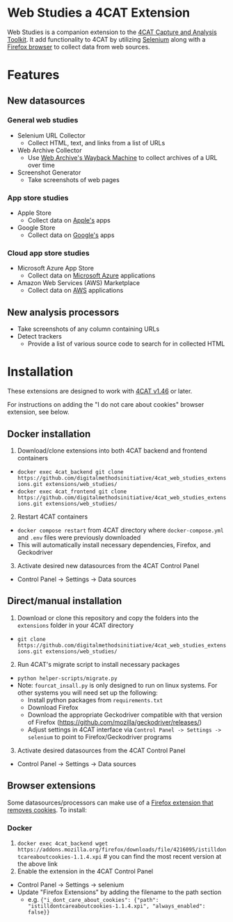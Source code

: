 # Web Studies a 4CAT Extension
Web Studies is a companion extension to the [4CAT Capture and Analysis Toolkit](https://github.com/digitalmethodsinitiative/4cat?tab=readme-ov-file#-4cat-capture-and-analysis-toolkit). It add functionality to 4CAT by utilizing [Selenium](https://www.selenium.dev/) along with a [Firefox browser](https://www.mozilla.org/en-US/firefox/) to collect data from web sources.

# Features
## New datasources
### General web studies
- Selenium URL Collector
  - Collect HTML, text, and links from a list of URLs
- Web Archive Collector
  - Use [Web Archive's Wayback Machine](https://web.archive.org/) to collect archives of a URL over time
- Screenshot Generator
  - Take screenshots of web pages
### App store studies
- Apple Store
  - Collect data on [Apple's](https://www.apple.com) apps
- Google Store
  - Collect data on [Google's](https://play.google.com/store/apps) apps
### Cloud app store studies
-  Microsoft Azure App Store
   - Collect data on [Microsoft Azure](https://azuremarketplace.microsoft.com/en-US/) applications
-  Amazon Web Services (AWS) Marketplace
   - Collect data on [AWS](https://azuremarketplace.microsoft.com/en-US/) applications

## New analysis processors
- Take screenshots of any column containing URLs
- Detect trackers
  - Provide a list of various source code to search for in collected HTML
 
# Installation
These extensions are designed to work with [4CAT v1.46](https://github.com/digitalmethodsinitiative/4cat/releases/tag/v1.46) or later.

For instructions on adding the "I do not care about cookies" browser extension, see below.
## Docker installation
1. Download/clone extensions into both 4CAT backend and frontend containers
  - `docker exec 4cat_backend git clone https://github.com/digitalmethodsinitiative/4cat_web_studies_extensions.git extensions/web_studies/`
  - `docker exec 4cat_frontend git clone https://github.com/digitalmethodsinitiative/4cat_web_studies_extensions.git extensions/web_studies/`
2. Restart 4CAT containers
  - `docker compose restart` from 4CAT directory where `docker-compose.yml` and `.env` files were previously downloaded
  - This will automatically install necessary dependencies, Firefox, and Geckodriver
3. Activate desired new datasources from the 4CAT Control Panel
  - Control Panel -> Settings -> Data sources

## Direct/manual installation
1. Download or clone this repository and copy the folders into the `extensions` folder in your 4CAT directory
  - `git clone https://github.com/digitalmethodsinitiative/4cat_web_studies_extensions.git extensions/web_studies/`
2. Run 4CAT's migrate script to install necessary packages
  - `python helper-scripts/migrate.py`
  - Note: `fourcat_insall.py` is only designed to run on linux systems. For other systems you will need set up the following:
    - Install python packages from `requirements.txt`
    - Download Firefox
    - Download the appropriate Geckodriver compatible with that version of Firefox (https://github.com/mozilla/geckodriver/releases/)
    - Adjust settings in 4CAT interface via `Control Panel -> Settings -> selenium` to point to Firefox/Geckodriver programs
3. Activate desired datasources from the 4CAT Control Panel
  - Control Panel -> Settings -> Data sources
  
## Browser extensions
Some datasources/processors can make use of a [Firefox extension that removes cookies](https://addons.mozilla.org/en-US/firefox/addon/istilldontcareaboutcookies/). To install:
### Docker
1. `docker exec 4cat_backend wget https://addons.mozilla.org/firefox/downloads/file/4216095/istilldontcareaboutcookies-1.1.4.xpi` # you can find the most recent version at the above link
2. Enable the extension in the 4CAT Control Panel
  - Control Panel -> Settings -> selenium
  - Update "Firefox Extensions" by adding the filename to the path section
    - e.g. `{"i_dont_care_about_cookies": {"path": "istilldontcareaboutcookies-1.1.4.xpi", "always_enabled": false}}`

